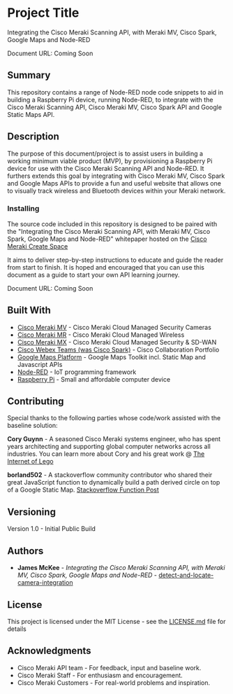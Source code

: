 # Project Title

Integrating the Cisco Meraki Scanning API, with Meraki MV, Cisco Spark, Google Maps and Node-RED

Document URL: Coming Soon

## Summary

This repository contains a range of Node-RED node code snippets to aid in building a Raspberry Pi device, running Node-RED, to integrate with the Cisco Meraki Scanning API, Cisco Meraki MV, Cisco Spark API and Google Static Maps API. 


## Description

The purpose of this document/project is to assist users in building a working minimum viable product (MVP), by provisioning a Raspberry Pi device for use with the Cisco Meraki Scanning API and Node-RED. It furthers extends this goal by integrating with Cisco Meraki MV, Cisco Spark and Google Maps APIs to provide a fun and useful website that allows one to visually track wireless and Bluetooth devices within your Meraki network. 


### Installing

The source code included in this repository is designed to be paired with the "Integrating the Cisco Meraki Scanning API, with Meraki MV, Cisco Spark, Google Maps and Node-RED" whitepaper hosted on the [Cisco Meraki Create Space](https://create.meraki.io/)

It aims to deliver step-by-step instructions to educate and guide the reader from start to finish. It is hoped and encouraged that you can use this document as a guide to start your own API learning journey.

Document URL: Coming Soon


## Built With

* [Cisco Meraki MV](https://meraki.cisco.com/products/security-cameras) - Cisco Meraki Cloud Managed Security Cameras
* [Cisco Meraki MR](https://meraki.cisco.com/products/wireless) - Cisco Meraki Cloud Managed Wireless
* [Cisco Meraki MX](https://meraki.cisco.com/products/wireless) - Cisco Meraki Cloud Managed Security & SD-WAN
* [Cisco Webex Teams (was Cisco Spark)](https://www.webex.com/products/teams/index.html) - Cisco Collaboration Portfolio
* [Google Maps Platform](https://cloud.google.com/maps-platform/) - Google Maps Toolkit incl. Static Map and Javascript APIs
* [Node-RED](https://nodered.org/) - IoT programming framework 
* [Raspberry Pi](https://www.raspberrypi.org/) - Small and affordable computer device


## Contributing

Special thanks to the following parties whose code/work assisted with the baseline solution:

**Cory Guynn** - A seasoned Cisco Meraki systems engineer, who has spent years architecting and supporting global computer networks across all industries. You can learn more about Cory and his great work @ [The Internet of Lego](http://www.internetoflego.com/)

**borland502** - A stackoverflow community contributor who shared their great JavaScript function to dynamically build a path derived circle on top of a Google Static Map. [Stackoverflow Function Post](https://stackoverflow.com/questions/7316963/drawing-a-circle-google-static-maps/35660617#35660617)


## Versioning

Version 1.0 - Initial Public Build 

## Authors

* **James McKee** - *Integrating the Cisco Meraki Scanning API, with Meraki MV, Cisco Spark, Google Maps and Node-RED* - [detect-and-locate-camera-integration](https://github.com/meraki/detect-and-locate-camera-integration)


## License

This project is licensed under the MIT License - see the [LICENSE.md](LICENSE.md) file for details

## Acknowledgments

* Cisco Meraki API team - For feedback, input and baseline work.
* Cisco Meraki Staff - For enthusiasm and encouragement.
* Cisco Meraki Customers - For real-world problems and inspiration.
